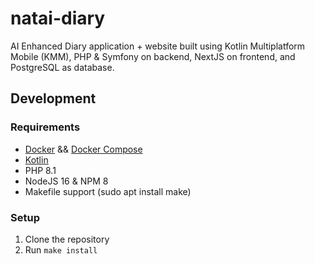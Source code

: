 # natai-diary

AI Enhanced Diary application + website built using Kotlin Multiplatform Mobile (KMM), PHP & Symfony on backend, NextJS on frontend, and PostgreSQL as database.


## Development

### Requirements

- [Docker](https://www.docker.com/) && [Docker Compose](https://docs.docker.com/compose/)
- [Kotlin](https://kotlinlang.org/)
- PHP 8.1
- NodeJS 16 & NPM 8
- Makefile support (sudo apt install make)

### Setup

1. Clone the repository
2. Run `make install`
